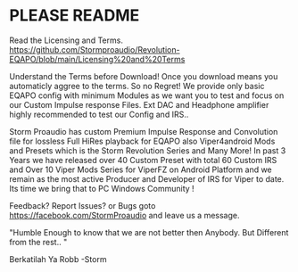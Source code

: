 # PLEASE README 
Read the Licensing and Terms. 
https://github.com/Stormproaudio/Revolution-EQAPO/blob/main/Licensing%20and%20Terms

Understand the Terms before Download!
Once you download means you automaticly aggree to the terms. So no Regret!
We provide only basic EQAPO config with minimum Modules as we want you to test
and focus on our Custom Impulse response Files. Ext DAC and Headphone amplifier
highly recommended to test our Config and IRS..

Storm Proaudio has custom Premium Impulse Response and Convolution file for lossless Full 
HiRes playback for EQAPO also Viper4android Mods and Presets which is the Storm Revolution Series
and Many More! In past 3 Years we have released over 40 Custom Preset with total 60 Custom IRS and
Over 10 Viper Mods Series for ViperFZ on Android Platform and we remain as the most active Producer
and Developer of IRS for Viper to date. Its time we bring that to PC Windows Community !

Feedback? Report Issues? or Bugs goto https://facebook.com/StormProaudio and leave us a message.

"Humble Enough to know that we are not better then Anybody. But Different from the rest.. "

Berkatilah Ya Robb -Storm
